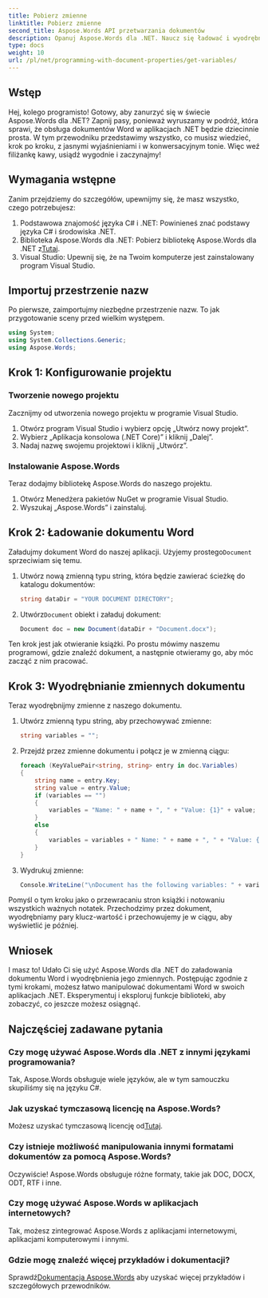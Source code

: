 ```yaml
---
title: Pobierz zmienne
linktitle: Pobierz zmienne
second_title: Aspose.Words API przetwarzania dokumentów
description: Opanuj Aspose.Words dla .NET. Naucz się ładować i wyodrębniać zmienne z dokumentów Word dzięki temu przewodnikowi krok po kroku.
type: docs
weight: 10
url: /pl/net/programming-with-document-properties/get-variables/
---
```

## Wstęp

Hej, kolego programisto! Gotowy, aby zanurzyć się w świecie Aspose.Words dla .NET? Zapnij pasy, ponieważ wyruszamy w podróż, która sprawi, że obsługa dokumentów Word w aplikacjach .NET będzie dziecinnie prosta. W tym przewodniku przedstawimy wszystko, co musisz wiedzieć, krok po kroku, z jasnymi wyjaśnieniami i w konwersacyjnym tonie. Więc weź filiżankę kawy, usiądź wygodnie i zaczynajmy!

## Wymagania wstępne

Zanim przejdziemy do szczegółów, upewnijmy się, że masz wszystko, czego potrzebujesz:

1. Podstawowa znajomość języka C# i .NET: Powinieneś znać podstawy języka C# i środowiska .NET.
2.  Biblioteka Aspose.Words dla .NET: Pobierz bibliotekę Aspose.Words dla .NET z[Tutaj](https://releases.aspose.com/words/net/).
3. Visual Studio: Upewnij się, że na Twoim komputerze jest zainstalowany program Visual Studio.

## Importuj przestrzenie nazw

Po pierwsze, zaimportujmy niezbędne przestrzenie nazw. To jak przygotowanie sceny przed wielkim występem.

```csharp
using System;
using System.Collections.Generic;
using Aspose.Words;
```

## Krok 1: Konfigurowanie projektu

### Tworzenie nowego projektu

Zacznijmy od utworzenia nowego projektu w programie Visual Studio.

1. Otwórz program Visual Studio i wybierz opcję „Utwórz nowy projekt”.
2. Wybierz „Aplikacja konsolowa (.NET Core)” i kliknij „Dalej”.
3. Nadaj nazwę swojemu projektowi i kliknij „Utwórz”.

### Instalowanie Aspose.Words

Teraz dodajmy bibliotekę Aspose.Words do naszego projektu.

1. Otwórz Menedżera pakietów NuGet w programie Visual Studio.
2. Wyszukaj „Aspose.Words” i zainstaluj.

## Krok 2: Ładowanie dokumentu Word

 Załadujmy dokument Word do naszej aplikacji. Użyjemy prostego`Document` sprzeciwiam się temu.

1. Utwórz nową zmienną typu string, która będzie zawierać ścieżkę do katalogu dokumentów:
    ```csharp
    string dataDir = "YOUR DOCUMENT DIRECTORY";
    ```

2.  Utwórz`Document` obiekt i załaduj dokument:
    ```csharp
    Document doc = new Document(dataDir + "Document.docx");
    ```

Ten krok jest jak otwieranie książki. Po prostu mówimy naszemu programowi, gdzie znaleźć dokument, a następnie otwieramy go, aby móc zacząć z nim pracować.

## Krok 3: Wyodrębnianie zmiennych dokumentu

Teraz wyodrębnijmy zmienne z naszego dokumentu.

1. Utwórz zmienną typu string, aby przechowywać zmienne:
    ```csharp
    string variables = "";
    ```

2. Przejdź przez zmienne dokumentu i połącz je w zmienną ciągu:
    ```csharp
    foreach (KeyValuePair<string, string> entry in doc.Variables)
    {
        string name = entry.Key;
        string value = entry.Value;
        if (variables == "")
        {
            variables = "Name: " + name + ", " + "Value: {1}" + value;
        }
        else
        {
            variables = variables + " Name: " + name + ", " + "Value: {1}" + value;
        }
    }
    ```

3. Wydrukuj zmienne:
    ```csharp
    Console.WriteLine("\nDocument has the following variables: " + variables);
    ```


Pomyśl o tym kroku jako o przewracaniu stron książki i notowaniu wszystkich ważnych notatek. Przechodzimy przez dokument, wyodrębniamy pary klucz-wartość i przechowujemy je w ciągu, aby wyświetlić je później.

## Wniosek

I masz to! Udało Ci się użyć Aspose.Words dla .NET do załadowania dokumentu Word i wyodrębnienia jego zmiennych. Postępując zgodnie z tymi krokami, możesz łatwo manipulować dokumentami Word w swoich aplikacjach .NET. Eksperymentuj i eksploruj funkcje biblioteki, aby zobaczyć, co jeszcze możesz osiągnąć.

## Najczęściej zadawane pytania

### Czy mogę używać Aspose.Words dla .NET z innymi językami programowania?
Tak, Aspose.Words obsługuje wiele języków, ale w tym samouczku skupiliśmy się na języku C#.

### Jak uzyskać tymczasową licencję na Aspose.Words?
 Możesz uzyskać tymczasową licencję od[Tutaj](https://purchase.aspose.com/temporary-license/).

### Czy istnieje możliwość manipulowania innymi formatami dokumentów za pomocą Aspose.Words?
Oczywiście! Aspose.Words obsługuje różne formaty, takie jak DOC, DOCX, ODT, RTF i inne.

### Czy mogę używać Aspose.Words w aplikacjach internetowych?
Tak, możesz zintegrować Aspose.Words z aplikacjami internetowymi, aplikacjami komputerowymi i innymi.

### Gdzie mogę znaleźć więcej przykładów i dokumentacji?
 Sprawdź[Dokumentacja Aspose.Words](https://reference.aspose.com/words/net/) aby uzyskać więcej przykładów i szczegółowych przewodników.

